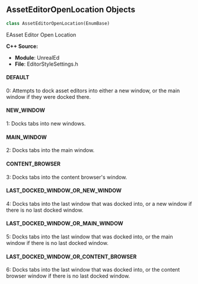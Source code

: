 ## AssetEditorOpenLocation Objects

```python
class AssetEditorOpenLocation(EnumBase)
```

EAsset Editor Open Location

**C++ Source:**

- **Module**: UnrealEd
- **File**: EditorStyleSettings.h

<a id="unreal.AssetEditorOpenLocation.DEFAULT"></a>

#### DEFAULT

0: Attempts to dock asset editors into either a new window, or the main window if they were docked there.

<a id="unreal.AssetEditorOpenLocation.NEW_WINDOW"></a>

#### NEW_WINDOW

1: Docks tabs into new windows.

<a id="unreal.AssetEditorOpenLocation.MAIN_WINDOW"></a>

#### MAIN_WINDOW

2: Docks tabs into the main window.

<a id="unreal.AssetEditorOpenLocation.CONTENT_BROWSER"></a>

#### CONTENT_BROWSER

3: Docks tabs into the content browser's window.

<a id="unreal.AssetEditorOpenLocation.LAST_DOCKED_WINDOW_OR_NEW_WINDOW"></a>

#### LAST_DOCKED_WINDOW_OR_NEW_WINDOW

4: Docks tabs into the last window that was docked into, or a new window if there is no last docked window.

<a id="unreal.AssetEditorOpenLocation.LAST_DOCKED_WINDOW_OR_MAIN_WINDOW"></a>

#### LAST_DOCKED_WINDOW_OR_MAIN_WINDOW

5: Docks tabs into the last window that was docked into, or the main window if there is no last docked window.

<a id="unreal.AssetEditorOpenLocation.LAST_DOCKED_WINDOW_OR_CONTENT_BROWSER"></a>

#### LAST_DOCKED_WINDOW_OR_CONTENT_BROWSER

6: Docks tabs into the last window that was docked into, or the content browser window if there is no last docked window.

<a id="unreal.FBXAnimationLengthImportType"></a>